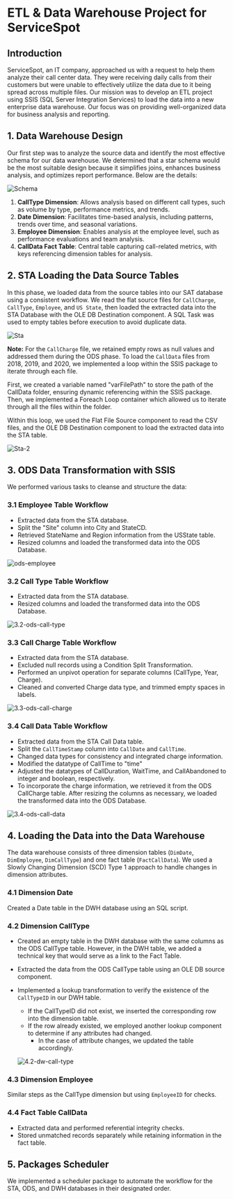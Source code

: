 # ETL & Data Warehouse Project for ServiceSpot

## Introduction

ServiceSpot, an IT company, approached us with a request to help them analyze their call center data. They were receiving daily calls from their customers but were unable to effectively utilize the data due to it being spread across multiple files. Our mission was to develop an ETL project using SSIS (SQL Server Integration Services) to load the data into a new enterprise data warehouse. Our focus was on providing well-organized data for business analysis and reporting.

## 1. Data Warehouse Design

Our first step was to analyze the source data and identify the most effective schema for our data warehouse. We determined that a star schema would be the most suitable design because it simplifies joins, enhances business analysis, and optimizes report performance. Below are the details:

![Schema](./Images/1-schema-etl.png)

1. **CallType Dimension**: Allows analysis based on different call types, such as volume by type, performance metrics, and trends.
2. **Date Dimension**: Facilitates time-based analysis, including patterns, trends over time, and seasonal variations.
3. **Employee Dimension**: Enables analysis at the employee level, such as performance evaluations and team analysis.
4. **CallData Fact Table**: Central table capturing call-related metrics, with keys referencing dimension tables for analysis.

## 2. STA Loading the Data Source Tables

In this phase, we loaded data from the source tables into our SAT database using a consistent workflow. We read the flat source files for `CallCharge`, `CallType`, `Employee`, and `US State`, then loaded the extracted data into the STA Database with the OLE DB Destination component. A SQL Task was used to empty tables before execution to avoid duplicate data.

![Sta](./Images/2-sta.png)

**Note:** For the `CallCharge` file, we retained empty rows as null values and addressed them during the ODS phase. To load the `CallData` files from 2018, 2019, and 2020, we implemented a loop within the SSIS package to iterate through each file.

First, we created a variable named "varFilePath" to store the path of the CallData folder, ensuring dynamic referencing within the SSIS package. Then, we implemented a Foreach Loop container which allowed us to iterate through all the files within the folder.

Within this loop, we used the Flat File Source component to read the CSV files, and the OLE DB Destination component to load the extracted data into the STA table.

![Sta-2](./Images/2-sta-call-data.png)

## 3. ODS Data Transformation with SSIS

We performed various tasks to cleanse and structure the data:

### 3.1 Employee Table Workflow
- Extracted data from the STA database.
- Split the "Site" column into City and StateCD.
- Retrieved StateName and Region information from the USState table.
- Resized columns and loaded the transformed data into the ODS Database.

![ods-employee](./Images/3.1-ods-employee.png)

### 3.2 Call Type Table Workflow
- Extracted data from the STA database.
- Resized columns and loaded the transformed data into the ODS Database.

![3.2-ods-call-type](./Images/3.2-ods-call-type.png)

### 3.3 Call Charge Table Workflow
- Extracted data from the STA database.
- Excluded null records using a Condition Split Transformation.
- Performed an unpivot operation for separate columns (CallType, Year, Charge).
- Cleaned and converted Charge data type, and trimmed empty spaces in labels.

![3.3-ods-call-charge](./Images/3.3-ods-call-charge.png)

### 3.4 Call Data Table Workflow
- Extracted data from the STA Call Data table.
- Split the `CallTimeStamp` column into `CallDate` and `CallTime`.
- Changed data types for consistency and integrated charge information.
- Modified the datatype of CallTime to "time"
- Adjusted the datatypes of CallDuration, WaitTime, and CallAbandoned to integer and boolean, respectively.
- To incorporate the charge information, we retrieved it from the ODS CallCharge table. After resizing the columns as necessary, we loaded the transformed data into the ODS Database.

![3.4-ods-call-data](./Images/3.4-ods-call-data.png)

## 4. Loading the Data into the Data Warehouse

The data warehouse consists of three dimension tables (`DimDate`, `DimEmployee`, `DimCallType`) and one fact table (`FactCallData`). We used a Slowly Changing Dimension (SCD) Type 1 approach to handle changes in dimension attributes.

### 4.1 Dimension Date
Created a Date table in the DWH database using an SQL script.

### 4.2 Dimension CallType
- Created an empty table in the DWH database with the same columns as the ODS CallType table. However, in the DWH table, we added a technical key that would serve as a link to the Fact Table.
- Extracted the data from the ODS CallType table using an OLE DB source component.
- Implemented a lookup transformation  to verify the existence of the `CallTypeID` in our DWH table.
  - If the CallTypeID did not exist, we inserted the corresponding row into the dimension table.
  - If the row already existed, we employed another lookup component to determine if any attributes had changed.
    - In the case of attribute changes, we updated the table accordingly.

  ![4.2-dw-call-type](./Images/4.2-dw-call-type.png)


### 4.3 Dimension Employee
Similar steps as the CallType dimension but using `EmployeeID` for checks.

### 4.4 Fact Table CallData
- Extracted data and performed referential integrity checks.
- Stored unmatched records separately while retaining information in the fact table.

## 5. Packages Scheduler

We implemented a scheduler package to automate the workflow for the STA, ODS, and DWH databases in their designated order.
